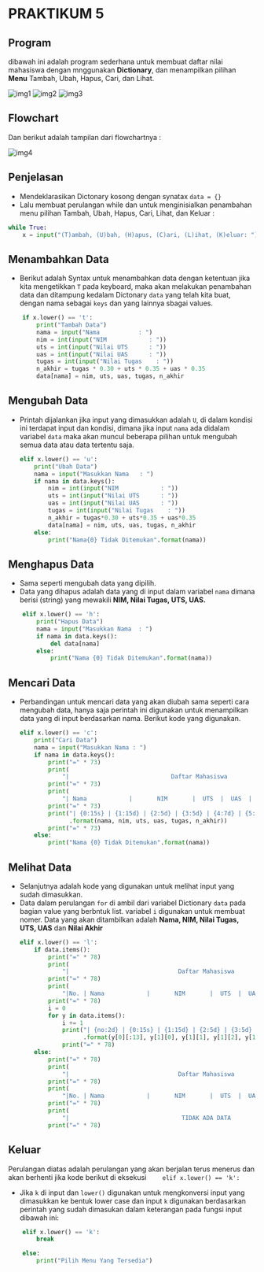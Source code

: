 # PRAKTIKUM 5


## Program
dibawah ini adalah program sederhana untuk membuat daftar nilai mahasiswa dengan mnggunakan **Dictionary**, dan menampilkan pilihan **Menu** Tambah, Ubah, Hapus, Cari, dan Lihat.

![img1](image/1.png)
![img2](image/2.png)
![img3](image/3.png)


## Flowchart
Dan berikut adalah tampilan dari flowchartnya :

![img4](image/4.png)


## Penjelasan

- Mendeklarasikan Dictonary kosong dengan synatax
`data = {}`
- Lalu membuat perulangan while dan untuk menginisialkan penambahan menu pilihan Tambah, Ubah, Hapus, Cari, Lihat, dan Keluar :
```py
while True:
    x = input("(T)ambah, (U)bah, (H)apus, (C)ari, (L)ihat, (K)eluar: ")
```

## Menambahkan Data
- Berikut adalah Syntax untuk menambahkan data dengan ketentuan jika kita mengetikkan `T` pada keyboard, maka akan melakukan penambahan data dan ditampung kedalam Dictonary `data` yang telah kita buat, dengan nama sebagai `keys` dan yang lainnya sbagai values.
```py   
    if x.lower() == 't':
        print("Tambah Data")
        nama = input("Nama           : ")
        nim = int(input("NIM            : "))
        uts = int(input("Nilai UTS      : "))
        uas = int(input("Nilai UAS      : "))
        tugas = int(input("Nilai Tugas    : "))
        n_akhir = tugas * 0.30 + uts * 0.35 + uas * 0.35
        data[nama] = nim, uts, uas, tugas, n_akhir
```
## Mengubah Data
- Printah dijalankan jika input yang dimasukkan adalah `U`, di dalam kondisi ini terdapat input dan kondisi, dimana jika input `nama` ada didalam variabel `data` maka akan muncul beberapa pilihan untuk mengubah semua data atau data tertentu saja.
    ```py    
    elif x.lower() == 'u':
        print("Ubah Data")
        nama = input("Masukkan Nama   : ")
        if nama in data.keys():
            nim = int(input("NIM            : "))
            uts = int(input("Nilai UTS      : "))
            uas = int(input("Nilai UAS      : "))
            tugas = int(input("Nilai Tugas    : "))
            n_akhir = tugas*0.30 + uts*0.35 + uas*0.35
            data[nama] = nim, uts, uas, tugas, n_akhir
        else:
            print("Nama{0} Tidak Ditemukan".format(nama))

## Menghapus Data 
- Sama seperti mengubah data yang dipilih.
- Data yang dihapus adalah data yang di input dalam variabel `nama` dimana berisi (string) yang mewakili **NIM, Nilai Tugas, UTS, UAS.** 
```py
    elif x.lower() == 'h':
        print("Hapus Data")
        nama = input("Masukkan Nama  : ")
        if nama in data.keys():
            del data[nama]
        else:
            print("Nama {0} Tidak Ditemukan".format(nama))
```
## Mencari Data
- Perbandingan untuk mencari data yang akan diubah sama seperti cara mengubah data, hanya saja perintah ini digunakan untuk menampilkan data yang di input berdasarkan nama. Berikut kode yang digunakan.
    ```py
    elif x.lower() == 'c':
        print("Cari Data")
        nama = input("Masukkan Nama : ")
        if nama in data.keys():
            print("=" * 73)
            print(
                "|                             Daftar Mahasiswa                          |")
            print("=" * 73)
            print(
                "| Nama            |       NIM       |  UTS  |  UAS  |  Tugas  |  Akhir  |")
            print("=" * 73)
            print("| {0:15s} | {1:15d} | {2:5d} | {3:5d} | {4:7d} | {5:7.2f} |"
                  .format(nama, nim, uts, uas, tugas, n_akhir))
            print("=" * 73)
        else:
            print("Nama {0} Tidak Ditemukan".format(nama))

## Melihat Data
- Selanjutnya adalah kode yang digunakan untuk melihat input yang sudah dimasukkan.
- Data dalam perulangan `for` di ambil dari variabel Dictionary `data` pada bagian value yang berbntuk list. variabel `i` digunakan untuk membuat nomer. Data yang akan ditambilkan adalah **Nama, NIM, Nilai Tugas, UTS, UAS** dan **Nilai Akhir**
    ```py
    elif x.lower() == 'l':
        if data.items():
            print("=" * 78)
            print(
                "|                               Daftar Mahasiswa                             |")
            print("=" * 78)
            print(
                "|No. | Nama            |       NIM       |  UTS  |  UAS  |  Tugas  |  Akhir  |")
            print("=" * 78)
            i = 0
            for y in data.items():
                i += 1
                print("| {no:2d} | {0:15s} | {1:15d} | {2:5d} | {3:5d} | {4:7d} | {5:7.2f} |"
                      .format(y[0][:13], y[1][0], y[1][1], y[1][2], y[1][3], y[1][4], no=i))
                print("=" * 78)
        else:
            print("=" * 78)
            print(
                "|                               Daftar Mahasiswa                             |")
            print("=" * 78)
            print(
                "|No. | Nama            |       NIM       |  UTS  |  UAS  |  Tugas  |  Akhir  |")
            print("=" * 78)
            print(
                "|                                TIDAK ADA DATA                              |")
            print("=" * 78)

## Keluar 
Perulangan diatas adalah perulangan yang akan berjalan terus menerus dan akan berhenti jika kode berikut di eksekusi
`    elif x.lower() == 'k':`
- Jika `k` di input dan `lower()` digunakan untuk mengkonversi input yang dimasukkan ke bentuk lower case dan input `k` digunakan berdasarkan perintah yang sudah dimasukan dalam keterangan pada fungsi input dibawah ini:
```py
    elif x.lower() == 'k':
        break

    else:
        print("Pilih Menu Yang Tersedia")
```